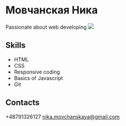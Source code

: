 # Мовчанская Ника

Passionate about web developing
![](https://drive.google.com/file/d/16KHrp4P_XZdqhsRQujo91Z8WNP8Tmfcw/view?usp=sharing)

## Skills
- HTML
- CSS
- Responsive coding
- Basics of Javascript
- Git


## Contacts

+48791326127
[nika.movchanskaya@gmail.com](nika.movchanskaya@gmail.com)